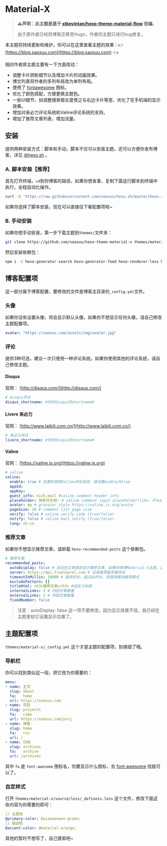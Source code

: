 # Material-X

> **⚠️声明：此主题是基于 [stkevintan/hexo-theme-material-flow](https://github.com/stkevintan/hexo-theme-material-flow) 改编**。
>
> 由于原作者已经将博客迁移至Hugo，作者的主题只进行bug修复。

本主题将持续更新和维护，你可以在这里查看主题的效果：👉 [https://blog.xaoxuu.com](https://blog.xaoxuu.com) 👈

相对作者原主题主要有一下方面改动：

- 调整卡片阴影细节以及增加卡片的动画效果。
- 博文列表将作者的多列布局改为单列布局。
- 使用了 [fontawesome](http://fontawesome.io) 图标。
- 优化了颜色搭配，方便更换主题色。
- 一些UI细节，如调整搜索框长度使之与右边卡片等宽、优化了在手机端的显示效果。
- 增加对来必力评论系统和Valine评论系统的支持。
- 增加了推荐文章列表，增加流量。



## 安装

提供两种安装方式：脚本和手动，脚本不仅可以安装主题，还可以方便你发布博客，详见 [@hexo.sh](https://github.com/xaoxuu/hexo.sh) 。



### A. 脚本安装【推荐】

首先打开终端，`cd`到你博客的路径，如果你想省事，复制下面这行脚本到终端中执行，全程自动化操作。

```bash
curl -O 'https://raw.githubusercontent.com/xaoxuu/hexo.sh/master/hexo.sh' -# && chmod 777 hexo.sh && . hexo.sh m x
```

如果你选择了脚本安装，现在可以直接往下看配置项啦~

### B. 手动安装

如果你想手动安装，第一步下载主题到`themes/`文件夹：

```bash
git clone https://github.com/xaoxuu/hexo-theme-material-x themes/material-x
```

然后安装依赖包：

```bash
npm i -S hexo-generator-search hexo-generator-feed hexo-renderer-less hexo-autoprefixer hexo-generator-json-content hexo-recommended-posts
```



## 博客配置项

这一部分属于博客配置，要修改的文件是博客主目录的`_config.yml`文件。



### 头像

如果你没有设置头像，将会显示默认头像，如果你不想显示任何头像，请自己修改主题配置项。

```yaml
avatar: "https://xaoxuu.com/assets/img/avatar.jpg"
```
### 评论

提供3种可选，建议一次只使用一种评论系统。如果你使用其他的评论系统，请自己修改主题。

#### Disqus

官网： [http://disqus.com/](http://disqus.com/)

```yaml
# disqus评论
disqus_shortname: #你的disqus的shortname#
```

#### Livere 来必力

官网： [http://www.laibili.com.cn/](http://www.laibili.com.cn/)

```yaml
# 来必力评论
livere_shortname: #你的disqus的shortname#
```
#### Valine

官网： [https://valine.js.org](https://valine.js.org)

```yaml
# valine
valine:
  enable: true # 如果你想用Valine评论系统，请设置enable为true
  appId:  
  appKey:  
  guest_info: nick,mail #valine comment header info
  placeholder: 快来评论吧~ # valine comment input placeholder(like: Please leave your footprints )
  avatar: mp # gravatar style https://valine.js.org/avatar
  pageSize: 10 # comment list page size
  verify: false # valine verify code (true/false)
  notify: false # valine mail notify (true/false)
  lang: zh-cn
```

### 推荐文章

如果你不想显示推荐文章，请卸载 `hexo-recommended-posts` 这个依赖包。

```yaml
# 推荐文章
recommended_posts:
  autoDisplay: false # 自动在文章底部显示推荐文章，如果你使用Material-X主题，这里要设置为false。
  server: https://api.truelaurel.com # 后端推荐服务器地址
  timeoutInMillis: 10000 # 服务时长，超过此时长，则使用离线推荐模式
  excludePattern: []
  titleHtml: <h3>推荐文章</h3> #自定义标题
  internalLinks: 3 # 内部文章数量
  externalLinks: 2 # 外部文章数量
  fixedNumber: false
```

> 注意：autoDisplay: false 这一项不要修改，因为显示效果不佳，我已经在主题里给它设置显示位置了。



## 主题配置项

`themes/material-x/_config.yml` 这个才是主题的配置项，别搞错了哦。



### 导航栏

你可以找到类似这一段，把它改为你需要的：

```yaml
menu:
- name: 主页
  slug: about
  fa:   home
  url: https://xaoxuu.com
- name: 项目
  slug: projects
  fa:   cube
  url: https://xaoxuu.com/proj
- name: 博客
  slug: home
  fa:   rss
  url: /
- name: 归档
  slug: archives
  fa:   archive
  url: /archives
```

其中 `fa` 是 `font-awesome` 图标名，你要显示什么图标，去 [font-awesome](https://fontawesome.com/icons?d=gallery) 找就可以了。



### 自定样式

打开 `themes/material-x/source/less/_definess.less` 这个文件，修改下面这些内容为你需要的即可：

```yaml
// 主题色
@primary-color: @xiaowenwen-green;
// 强调色
@accent-color: @material-orange;
```



其他的暂时不想写了，自己摸索吧~
